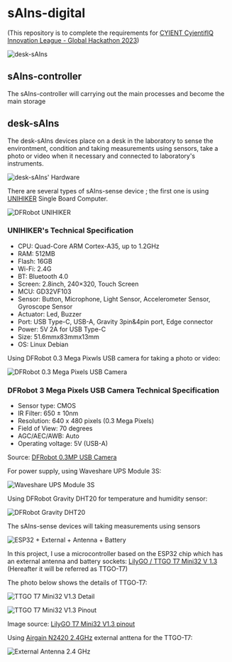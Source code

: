 # sAIns-digital

(This repository is to complete the requirements for [CYIENT CyientifIQ Innovation League - Global Hackathon 2023](https://cyient.hackerearth.com/))

![desk-sAIns](https://github.com/danito-net/sAIns-digital/blob/main/desk-sAIns/images/desk-sAIns-cyient.png)

## sAIns-controller

The sAIns-controller will carrying out the main processes and become the main storage

## desk-sAIns

The desk-sAIns devices place on a desk in the laboratory to sense the environtment, condition and taking measurements using sensors, take a photo or video when it necessary and connected to laboratory's instruments.

![desk-sAIns' Hardware](https://github.com/danito-net/sAIns-digital/blob/main/desk-sAIns/images/desk-sains-hardware.png)

There are several types of sAIns-sense device ; the first one is using [UNIHIKER](https://www.dfrobot.com/product-2691.html) Single Board Computer.

![DFRobot UNIHIKER](https://github.com/danito-net/sAIns-digital/blob/main/unihiker/images/dfrobot-unihiker.png)


### UNIHIKER's Technical Specification

* CPU: Quad-Core ARM Cortex-A35, up to 1.2GHz
* RAM: 512MB
* Flash: 16GB
* Wi-Fi: 2.4G
* BT: Bluetooth 4.0
* Screen: 2.8inch, 240×320, Touch Screen
* MCU: GD32VF103
* Sensor: Button, Microphone, Light Sensor, Accelerometer Sensor, Gyroscope Sensor
* Actuator: Led, Buzzer
* Port: USB Type-C, USB-A, Gravity 3pin&4pin port, Edge connector
* Power: 5V 2A for USB Type-C
* Size: 51.6mmx83mmx13mm
* OS: Linux Debian

Using DFRobot 0.3 Mega Pixwls USB camera for taking a photo or video:

![DFRobot 0.3 Mega Pixels USB Camera](https://github.com/danito-net/sAIns-digital/blob/main/camera/dfrobot-03-mp-usb-camera/images/dfrobot-03mp-usb-camera.png)


### DFRobot 3 Mega Pixels USB Camera Technical Specification

* Sensor type: CMOS
* IR Filter: 650 ± 10nm
* Resolution: 640 x 480 pixels (0.3 Mega Pixels)
* Field of View: 70 degrees
* AGC/AEC/AWB: Auto
* Operating voltage: 5V (USB-A)

Source: [DFRobot 0.3MP USB Camera](https://www.dfrobot.com/product-2089.html)


For power supply, using Waveshare UPS Module 3S:

![Waveshare UPS Module 3S](https://github.com/danito-net/sAIns-digital/blob/main/ups/waveshare-ups-module-3s/images/waveshare-ups-module-3s.png)


Using DFRobot Gravity DHT20 for temperature and humidity sensor:

![DFRobot Gravity DHT20](https://github.com/danito-net/sAIns-digital/blob/main/sensors/images/gravity-dht20-sensor.jpg)

The sAIns-sense devices will taking measurements using sensors

![ESP32 + External + Antenna + Battery](https://github.com/danito-net/sAIns-digital/blob/main/esp32/images/esp32-antenna-battery.png)


In this project, I use a microcontroller based on the ESP32 chip which has an external antenna and battery sockets: [LilyGO / TTGO T7 Mini32 V 1.3](https://www.lilygo.cc/products/t7-v1-3-mini-32-esp32) (Hereafter it will be referred as TTGO-T7)


The photo below shows the details of TTGO-T7:

![TTGO T7 Mini32 V1.3 Detail](https://github.com/danito-net/sAIns-digital/blob/main/esp32/images/TTGO-T7-Mini32-V13.png)

![TTGO T7 Mini32 V1.3 Pinout](https://github.com/danito-net/sAIns-digital/blob/main/esp32/images/ttgo-t7-mini32-v13-pinout.png)

Image source: [LilyGO T7 Mini32 V1.3 pinout](https://www.lilygo.cc/cdn/shop/products/H3d70f69649bb4870af424b7ce6f6e0eaG.jpg)


Using [Airgain N2420 2.4GHz](https://www.arcantenna.com/products/n2420-pk1-g100u-airgain-dual-band-2-4-2-49-ghz-pcb-plug-and-play-antenna-with-100-mm-cable-and-u-fl-connector) external anttena for the TTGO-T7:

![External Antenna 2.4 GHz](https://github.com/danito-net/sAIns-digital/blob/main/esp32/images/external-antenna.png)
